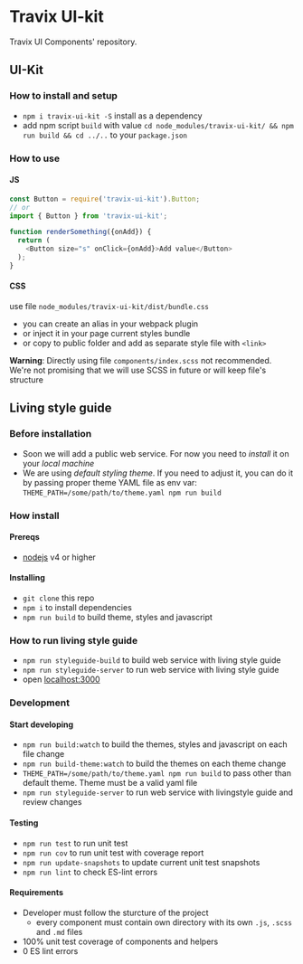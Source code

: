 # Travix UI-kit

Travix UI Components' repository.

## UI-Kit
### How to install and setup
- `npm i travix-ui-kit -S` install as a dependency
- add npm script `build` with value `cd node_modules/travix-ui-kit/ && npm run build && cd ../..` to your `package.json`

### How to use
#### JS
 ```javascript
 const Button = require('travix-ui-kit').Button;
 // or
 import { Button } from 'travix-ui-kit';

 function renderSomething({onAdd}) {
   return (
     <Button size="s" onClick={onAdd}>Add value</Button>
   );
 }
 ```
#### CSS
use file `node_modules/travix-ui-kit/dist/bundle.css`
- you can create an alias in your webpack plugin
- or inject it in your page current styles bundle
- or copy to public folder and add as separate style file with `<link>`

**Warning**: Directly using file `components/index.scss` not recommended. We're not promising that we will use SCSS in future or will keep file's structure

## Living style guide

### Before installation
- Soon we will add a public web service. For now you need to *install* it on your *local machine*
- We are using *default styling theme*. If you need to adjust it, you can do it by passing proper theme YAML file as env var:
  `THEME_PATH=/some/path/to/theme.yaml npm run build`

### How install

#### Prereqs
- [nodejs](https://nodejs.org/en/) v4 or higher

#### Installing
- `git clone` this repo
- `npm i` to install dependencies
- `npm run build` to build theme, styles and javascript

### How to run living style guide
- `npm run styleguide-build` to build web service with living style guide
- `npm run styleguide-server` to run web service with living style guide
- open [localhost:3000](http://localhost:3000/)

### Development

#### Start developing

- `npm run build:watch` to build the themes, styles and javascript on each file change
- `npm run build-theme:watch` to build the themes on each theme change
- `THEME_PATH=/some/path/to/theme.yaml npm run build` to pass other than default theme. Theme must be a valid yaml file
- `npm run styleguide-server` to run web service with livingstyle guide and review changes

#### Testing

- `npm run test` to run unit test
- `npm run cov` to run unit test with coverage report
- `npm run update-snapshots` to update current unit test snapshots
- `npm run lint` to check ES-lint errors

#### Requirements


- Developer must follow the sturcture of the project
  - every component must contain own directory with its own `.js`, `.scss` and `.md` files
- 100% unit test coverage of components and helpers
- 0 ES lint errors
